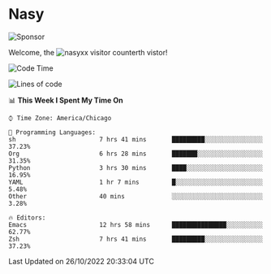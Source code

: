 # Nasy

<!--
<p align="center">
<img height="200" src="https://github-readme-stats.vercel.app/api?username=nasyxx&count_private=true&show_icons=true&theme=dracula&include_all_commits=true"/>
<img height="200" src="https://github-readme-stats.vercel.app/api/top-langs/?username=nasyxx&theme=dracula&hide=html,jupyter+notebook&count_private=true&show_icons=true"/>
</p>

  
----------------
-->

![Sponsor](https://img.shields.io/static/v1.svg?label=Sponsor&message=%E2%9D%A4&logo=GitHub&style=flat&color=pink)
 
Welcome, the ![nasyxx visitor counter](https://count.getloli.com/get/@nasyxx?theme=rule34)th vistor!
 
<!--START_SECTION:waka-->
![Code Time](http://img.shields.io/badge/Code%20Time-2%2C751%20hrs%2018%20mins-blue)

![Lines of code](https://img.shields.io/badge/From%20Hello%20World%20I%27ve%20Written-5%20Million%20lines%20of%20code-blue)

📊 **This Week I Spent My Time On** 

```text
⌚︎ Time Zone: America/Chicago

💬 Programming Languages: 
sh                       7 hrs 41 mins       █████████░░░░░░░░░░░░░░░░   37.23% 
Org                      6 hrs 28 mins       ███████░░░░░░░░░░░░░░░░░░   31.35% 
Python                   3 hrs 30 mins       ████░░░░░░░░░░░░░░░░░░░░░   16.95% 
YAML                     1 hr 7 mins         █░░░░░░░░░░░░░░░░░░░░░░░░   5.48% 
Other                    40 mins             ░░░░░░░░░░░░░░░░░░░░░░░░░   3.28%

🔥 Editors: 
Emacs                    12 hrs 58 mins      ███████████████░░░░░░░░░░   62.77% 
Zsh                      7 hrs 41 mins       █████████░░░░░░░░░░░░░░░░   37.23%

```


 Last Updated on 26/10/2022 20:33:04 UTC
<!--END_SECTION:waka-->

<!-- ![visitors](https://visitor-badge.laobi.icu/badge?page_id=nasyxx.nasyxx) -->
